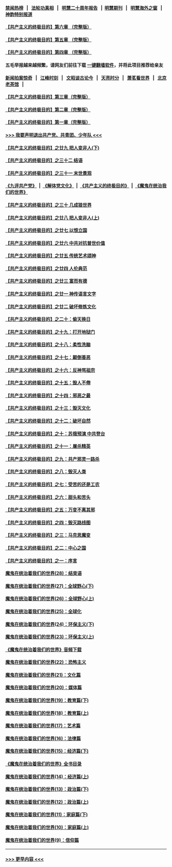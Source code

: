#### [禁闻热榜](热点新闻.md?=0)  &nbsp;&nbsp;|&nbsp;&nbsp; [法轮功真相](https://github.com/gfw-breaker/truth/blob/master/README.md?=0) &nbsp;&nbsp;|&nbsp;&nbsp; [明慧二十周年报告](https://github.com/gfw-breaker/mh-reports/blob/master/README.md?=0) &nbsp;&nbsp;|&nbsp;&nbsp;[明慧期刊](https://github.com/gfw-breaker/mh-qikan) &nbsp;&nbsp;|&nbsp;&nbsp; [明慧海外之窗](https://github.com/gfw-breaker/mh-news/blob/master/README.md?=0) &nbsp;&nbsp;|&nbsp;&nbsp; [神韵特别报道](https://github.com/gfw-breaker/mh-news/blob/master/shenyun.md?=0)
#### [【共产主义的终极目的】第六章 （完整版）](../pages/nsc422/n11428913.md?t=03130631) 
#### [【共产主义的终极目的】第五章 （完整版）](../pages/nsc422/n11428912.md?t=03130631) 
#### [【共产主义的终极目的】第四章 （完整版）](../pages/nsc422/n11428907.md?t=03130631) 
#### 五毛举报越来越频繁，请网友们前往下载 [一键翻墙软件](https://github.com/gfw-breaker/ssr-accounts)，并将此项目推荐给亲友
#### [新闻拍案惊奇](https://github.com/gfw-breaker/banned-news/blob/master/pages/link4.md) &nbsp;&nbsp;|&nbsp;&nbsp; [江峰时刻](https://github.com/gfw-breaker/banned-news/blob/master/pages/link4.md) &nbsp;&nbsp;|&nbsp;&nbsp; [文昭谈古论今](https://github.com/gfw-breaker/banned-news/blob/master/pages/link4.md) &nbsp;&nbsp;|&nbsp;&nbsp; [天亮时分](https://github.com/gfw-breaker/banned-news/blob/master/pages/link4.md) &nbsp;&nbsp;|&nbsp;&nbsp; [萧茗看世界](https://github.com/gfw-breaker/banned-news/blob/master/pages/link4.md) &nbsp;&nbsp;|&nbsp;&nbsp; [北京老茶馆](https://github.com/gfw-breaker/banned-news/blob/master/pages/link4.md) &nbsp;&nbsp;|&nbsp;&nbsp; 
#### [【共产主义的终极目的】第三章（完整版）](../pages/nsc422/n11428848.md?t=03130631) 
#### [【共产主义的终极目的】第二章（完整版）](../pages/nsc422/n11428831.md?t=03130631) 
#### [【共产主义的终极目的】第一章（完整版）](../pages/nsc422/n11417651.md?t=03130631) 
#### [>>> 我要声明退出共产党、共青团、少年队 <<<](https://github.com/begood0513/goodnews/blob/master/quit/letter.md) 
#### [【共产主义的终极目的】之廿九 把人变非人(下)](../pages/nsc422/n11344140.md?t=03130631) 
#### [【共产主义的终极目的】之三十二 结语](../pages/nsc422/n11360535.md?t=03130631) 
#### [【共产主义的终极目的】之三十一 末世景观](../pages/nsc422/n11351129.md?t=03130631) 
#### [《九评共产党》](https://github.com/begood0513/9ping.md/blob/master/README.md) &nbsp;|&nbsp; [《解体党文化》](../../../../jtdwh.md/blob/master/README.md)  &nbsp;|&nbsp; [《共产主义的终极目的》](../../../../gczydzjmd.md/blob/master/README.md) &nbsp;|&nbsp; [《魔鬼在统治我们的世界》](../../../../mgztzwmdsj.md/blob/master/README.md) 
#### [【共产主义的终极目的】之三十 几成狼世界](../pages/nsc422/n11348280.md?t=03130631) 
#### [【共产主义的终极目的】之廿八 把人变非人(上)](../pages/nsc422/n11340492.md?t=03130631) 
#### [【共产主义的终极目的】之廿七 以恨立国](../pages/nsc422/n11336944.md?t=03130631) 
#### [【共产主义的终极目的】之廿六 中共对抗普世价值](../pages/nsc422/n11324785.md?t=03130631) 
#### [【共产主义的终极目的】之廿五 传统艺术颂神](../pages/nsc422/n11296396.md?t=03130631) 
#### [【共产主义的终极目的】之廿四 人伦典范](../pages/nsc422/n11296397.md?t=03130631) 
#### [【共产主义的终极目的】之廿三 富而有德](../pages/nsc422/n11283598.md?t=03130631) 
#### [【共产主义的终极目的】之廿一 神传语言文字](../pages/nsc422/n11263265.md?t=03130631) 
#### [【共产主义的终极目的】之廿二 破坏修炼文化](../pages/nsc422/n11245728.md?t=03130631) 
#### [【共产主义的终极目的】之二十：偷天换日](../pages/nsc422/n11238846.md?t=03130631) 
#### [【共产主义的终极目的】之十九：打开地狱门](../pages/nsc422/n11206376.md?t=03130631) 
#### [【共产主义的终极目的】之十八：柔性洗脑](../pages/nsc422/n11199994.md?t=03130631) 
#### [【共产主义的终极目的】之十七：颠倒善恶](../pages/nsc422/n11179782.md?t=03130631) 
#### [【共产主义的终极目的】之十六：反神骂祖宗](../pages/nsc422/n11166798.md?t=03130631) 
#### [【共产主义的终极目的】之十五：毁人不倦](../pages/nsc422/n11166792.md?t=03130631) 
#### [【共产主义的终极目的】之十四：邪恶之最](../pages/nsc422/n11150249.md?t=03130631) 
#### [【共产主义的终极目的】之十三：毁灭文化](../pages/nsc422/n11135227.md?t=03130631) 
#### [【共产主义的终极目的】之十二：破坏自然](../pages/nsc422/n11135214.md?t=03130631) 
#### [【共产主义的终极目的】之十：苏俄预演 中共登台](../pages/nsc422/n11118424.md?t=03130631) 
#### [【共产主义的终极目的】之十一：屠杀精英](../pages/nsc422/n11118442.md?t=03130631) 
#### [【共产主义的终极目的】之九：共产邪灵一路杀](../pages/nsc422/n11114139.md?t=03130631) 
#### [【共产主义的终极目的】之八：毁灭人类](../pages/nsc422/n11108503.md?t=03130631) 
#### [【共产主义的终极目的】之七：受苦的还是工农](../pages/nsc422/n11101809.md?t=03130631) 
#### [【共产主义的终极目的】之六：甜头和苦头](../pages/nsc422/n11096971.md?t=03130631) 
#### [【共产主义的终极目的】之五：万变不离其邪](../pages/nsc422/n11091285.md?t=03130631) 
#### [【共产主义的终极目的】之四：毁灭路线图](../pages/nsc422/n11086284.md?t=03130631) 
#### [【共产主义的终极目的】之三：马克思魔变](../pages/nsc422/n11061941.md?t=03130631) 
#### [【共产主义的终极目的】之二：中心之国](../pages/nsc422/n11047728.md?t=03130631) 
#### [【共产主义的终极目的】之一：序言](../pages/nsc422/n11086077.md?t=03130631) 
#### [魔鬼在统治着我们的世界(28)：结束语](../pages/nsc422/n10936246.md?t=03130631) 
#### [魔鬼在统治着我们的世界(27)：全球野心(下)](../pages/nsc422/n10928319.md?t=03130631) 
#### [魔鬼在统治着我们的世界(26)：全球野心(上)](../pages/nsc422/n10900318.md?t=03130631) 
#### [魔鬼在统治着我们的世界(25)：全球化](../pages/nsc422/n10788205.md?t=03130631) 
#### [魔鬼在统治着我们的世界(24)：环保主义(下)](../pages/nsc422/n10695307.md?t=03130631) 
#### [魔鬼在统治着我们的世界(23)：环保主义(上)](../pages/nsc422/n10688613.md?t=03130631) 
#### [《魔鬼在统治着我们的世界》音频下载](../pages/nsc422/n10635553.md?t=03130631) 
#### [魔鬼在统治着我们的世界(22)：恐怖主义](../pages/nsc422/n10614727.md?t=03130631) 
#### [魔鬼在统治着我们的世界(21)：文化篇](../pages/nsc422/n10597706.md?t=03130631) 
#### [魔鬼在统治着我们的世界(20)：媒体篇](../pages/nsc422/n10586579.md?t=03130631) 
#### [魔鬼在统治着我们的世界(19)：教育篇(下)](../pages/nsc422/n10564808.md?t=03130631) 
#### [魔鬼在统治着我们的世界(18)：教育篇(上)](../pages/nsc422/n10526970.md?t=03130631) 
#### [魔鬼在统治着我们的世界(17)：艺术篇](../pages/nsc422/n10499093.md?t=03130631) 
#### [魔鬼在统治着我们的世界(16)：法律篇](../pages/nsc422/n10485969.md?t=03130631) 
#### [魔鬼在统治着我们的世界(15)：经济篇(下)](../pages/nsc422/n10469975.md?t=03130631) 
#### [《魔鬼在统治着我们的世界》全书目录](../pages/nsc422/n10464261.md?t=03130631) 
#### [魔鬼在统治着我们的世界(14)：经济篇(上)](../pages/nsc422/n10457370.md?t=03130631) 
#### [魔鬼在统治着我们的世界(13)：政治篇(下)](../pages/nsc422/n10448270.md?t=03130631) 
#### [魔鬼在统治着我们的世界(12)：政治篇(上)](../pages/nsc422/n10444576.md?t=03130631) 
#### [魔鬼在统治着我们的世界(11)：家庭篇(下)](../pages/nsc422/n10440961.md?t=03130631) 
#### [魔鬼在统治着我们的世界(10)：家庭篇(上)](../pages/nsc422/n10435448.md?t=03130631) 
#### [魔鬼在统治着我们的世界(9)：信仰篇](../pages/nsc422/n10432159.md?t=03130631) 

----
#### [ >>> 更早内容 <<< ](../indexes/nsc422-earlier.md)
